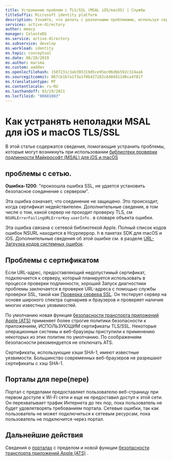 ```yaml
---
title: Устранение проблем с TLS/SSL (MSAL iOS/macOS) | Службы
titleSuffix: Microsoft identity platform
description: Узнайте, что делать с различными проблемами, используя сертификаты TLS/SSL с MSAL. Библиотека цели-C.
services: active-directory
author: mmacy
manager: CelesteDG
ms.service: active-directory
ms.subservice: develop
ms.workload: identity
ms.topic: conceptual
ms.date: 08/28/2019
ms.author: marsma
ms.custom: aaddev
ms.openlocfilehash: 1507231c3ab395319d5ce95ec06dbb592c324aa6
ms.sourcegitcommit: 867cb1b7a1f3a1f0b427282c648d411d0ca4f81f
ms.translationtype: MT
ms.contentlocale: ru-RU
ms.lasthandoff: 03/19/2021
ms.locfileid: "80881083"
---
```

# <a name="how-to-troubleshoot-msal-for-ios-and-macos-tlsssl-issues"></a>Как устранять неполадки MSAL для iOS и macOS TLS/SSL

В этой статье содержатся сведения, помогающие устранить проблемы, которые могут возникнуть при использовании [библиотеки проверки подлинности Майкрософт (MSAL) для iOS и macOS](reference-v2-libraries.md)

## <a name="network-issues"></a>проблемы с сетью.

**Ошибка-1200**: "произошла ошибка SSL, не удается установить безопасное соединение с сервером".

Эта ошибка означает, что соединение не защищено. Это происходит, когда сертификат недействителен. Дополнительные сведения, в том числе о том, какой сервер не проходит проверку TLS, см `NSURLErrorFailingURLErrorKey` `userInfo` . в словаре объекта ошибки.

Эта ошибка связана с сетевой библиотекой Apple. Полный список кодов ошибок NSURL находится в Нсурлеррор. h в пакетах SDK для macOS и iOS. Дополнительные сведения об этой ошибке см. в разделе [URL-Загрузка кодов системных ошибок](https://developer.apple.com/documentation/foundation/1508628-url_loading_system_error_codes?language=objc).

## <a name="certificate-issues"></a>Проблемы с сертификатом

Если URL-адрес, предоставляющий недопустимый сертификат, подключается к серверу, который планируется использовать в процессе проверки подлинности, хороший Запуск диагностики проблемы заключается в проверке URL-адреса с помощью службы проверки SSL, такой как [Проверка сервера SSL](https://www.ssllabs.com/ssltest/analyze.html). Он тестирует сервер на основе широкого спектра сценариев и браузеров и проверяет наличие многих известных уязвимостей.

По умолчанию новая функция [безопасности транспорта приложений Apple (ATS)](https://developer.apple.com/library/archive/documentation/General/Reference/InfoPlistKeyReference/Articles/CocoaKeys.html#//apple_ref/doc/uid/TP40009251-SW35) применяет более строгие политики безопасности к приложениям, ИСПОЛЬЗУЮЩИМ сертификаты TLS/SSL. Некоторые операционные системы и веб-браузеры приступили к применению некоторых из этих политик по умолчанию. По соображениям безопасности рекомендуется не отключать ATS.

Сертификаты, использующие хэши SHA-1, имеют известные уязвимости. Большинство современных веб-браузеров не разрешают сертификаты с хэш SHA-1.

## <a name="captive-portals"></a>Порталы для пере(пере)

Портал с пределами предоставляет пользователю веб-страницу при первом доступе к Wi-Fi сети и еще не предоставил доступ к этой сети. Он перехватывает трафик Интернета до тех пор, пока пользователь не будет удовлетворять требованиям портала. Сетевые ошибки, так как пользователь не может подключиться к сетевым ресурсам, пока пользователь не подключится через портал.

## <a name="next-steps"></a>Дальнейшие действия

Сведения о [порталах](https://en.wikipedia.org/wiki/Captive_portal) с пределом и новой функции [безопасности транспорта приложений Apple (ATS)](https://developer.apple.com/library/archive/documentation/General/Reference/InfoPlistKeyReference/Articles/CocoaKeys.html#//apple_ref/doc/uid/TP40009251-SW35) .
